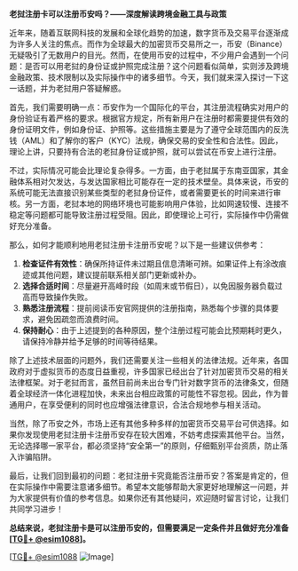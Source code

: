 **老挝注册卡可以注册币安吗？——深度解读跨境金融工具与政策**

近年来，随着互联网科技的发展和全球化趋势的加速，数字货币及交易平台逐渐成为许多人关注的焦点。而作为全球最大的加密货币交易所之一，币安（Binance）无疑吸引了无数用户的目光。然而，在使用币安的过程中，不少用户会遇到一个问题：是否可以用老挝的身份证或护照完成注册？这个问题看似简单，实则涉及跨境金融政策、技术限制以及实际操作中的诸多细节。今天，我们就来深入探讨一下这一话题，并为老挝用户答疑解惑。

首先，我们需要明确一点：币安作为一个国际化的平台，其注册流程确实对用户的身份验证有着严格的要求。根据官方规定，所有新用户在注册时都需要提供有效的身份证明文件，例如身份证、护照等。这些措施主要是为了遵守全球范围内的反洗钱（AML）和了解你的客户（KYC）法规，确保交易的安全性和合法性。因此，理论上讲，只要持有合法的老挝身份证或护照，就可以尝试在币安上进行注册。

不过，实际情况可能会比理论复杂得多。一方面，由于老挝属于东南亚国家，其金融体系相对欠发达，与发达国家相比可能存在一定的技术壁垒。具体来说，币安的系统可能无法直接识别某些类型的老挝身份证件，或者需要更长的时间来进行审核。另一方面，老挝本地的网络环境也可能影响用户体验，比如网速较慢、连接不稳定等问题都可能导致注册过程受阻。因此，即使理论上可行，实际操作中仍需做好充分准备。

那么，如何才能顺利地用老挝注册卡注册币安呢？以下是一些建议供参考：

1. **检查证件有效性**：确保所持证件未过期且信息清晰可辨。如果证件上有涂改痕迹或其他问题，建议提前联系相关部门更新或补办。
2. **选择合适时间**：尽量避开高峰时段（如周末或节假日），以免因服务器负载过高而导致操作失败。
3. **熟悉注册流程**：提前阅读币安官网提供的注册指南，熟悉每个步骤的具体要求，避免因疏忽而浪费时间。
4. **保持耐心**：由于上述提到的各种原因，整个注册过程可能会比预期耗时更久，请保持冷静并给予足够的时间等待结果。

除了上述技术层面的问题外，我们还需要关注一些相关的法律法规。近年来，各国政府对于虚拟货币的态度日益重视，许多国家已经出台了针对加密货币交易的相关法律框架。对于老挝而言，虽然目前尚未出台专门针对数字货币的法律条文，但随着全球经济一体化进程加快，未来出台相应政策的可能性不容忽视。因此，作为普通用户，在享受便利的同时也应增强法律意识，合法合规地参与相关活动。

当然，除了币安之外，市场上还有其他多种多样的加密货币交易平台可供选择。如果你发现使用老挝注册卡注册币安存在较大困难，不妨考虑探索其他平台。当然，无论选择哪一家平台，都必须坚持“安全第一”的原则，仔细甄别平台资质，防止落入诈骗陷阱。

最后，让我们回到最初的问题：老挝注册卡究竟能否注册币安？答案是肯定的，但在实际操作中需要注意诸多细节。希望本文能够帮助大家更好地理解这一问题，并为大家提供有价值的参考信息。如果你还有其他疑问，欢迎随时留言讨论，让我们共同学习进步！

**总结来说，老挝注册卡是可以注册币安的，但需要满足一定条件并且做好充分准备[[TG💪+ @esim1088](https://t.me/s/esim1088)]。**

[[TG💪+ @esim1088](https://t.me/s/esim1088) ![Image](https://i.postimg.cc/4NQfJmqS/Snipaste-2025-05-13-00-14-12.png)]